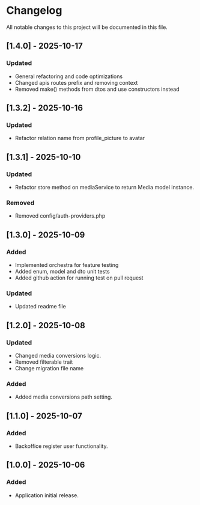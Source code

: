 # Changelog

All notable changes to this project will be documented in this file.

## [1.4.0] - 2025-10-17
### Updated
- General refactoring and code optimizations
- Changed apis routes prefix and removing context
- Removed make() methods from dtos and use constructors instead

## [1.3.2] - 2025-10-16
### Updated
- Refactor relation name from profile_picture to avatar

## [1.3.1] - 2025-10-10
### Updated
- Refactor store method on mediaService to return Media model instance.
### Removed
- Removed config/auth-providers.php

## [1.3.0] - 2025-10-09
### Added
- Implemented orchestra for feature testing
- Added enum, model and dto unit tests
- Added github action for running test on pull request
### Updated
- Updated readme file

## [1.2.0] - 2025-10-08
### Updated
- Changed media conversions logic.
- Removed filterable trait
- Change migration file name

### Added
- Added media conversions path setting.

## [1.1.0] - 2025-10-07
### Added
- Backoffice register user functionality.


## [1.0.0] - 2025-10-06
### Added
- Application initial release.
